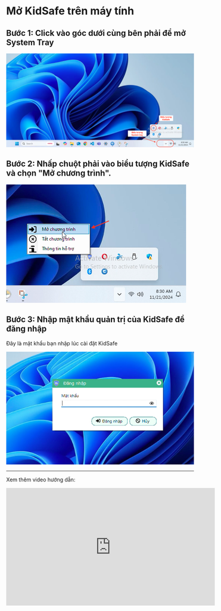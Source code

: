 # Mở KidSafe trên máy tính

## Bước 1: Click vào góc dưới cùng bên phải để mở System Tray

![Mở system tray](../img/ok1.png)

## Bước 2: Nhấp chuột phải vào biểu tượng KidSafe và chọn "Mở chương trình".

![Mở KidSafe](../img/ok2.png)

## Bước 3: Nhập mật khẩu quản trị của KidSafe để đăng nhập

Đây là mật khẩu bạn nhập lúc cài đặt KidSafe

![Nhập mật khẩu](../img/ok3.png)

---

Xem thêm video hướng dẫn:

<iframe width="560" height="315" src="https://www.youtube.com/embed/04ASylzIOQw?si=w-S9ZCfubWyqmG9n" title="YouTube video player" frameborder="0" allow="accelerometer; autoplay; clipboard-write; encrypted-media; gyroscope; picture-in-picture; web-share" referrerpolicy="strict-origin-when-cross-origin" allowfullscreen></iframe>
